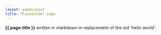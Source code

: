 ```yaml
---
layout: pageLayout
title: Placeholder page
---
```


**{{ page.title }}** written in markdown in replacement of the old 'hello world'.
